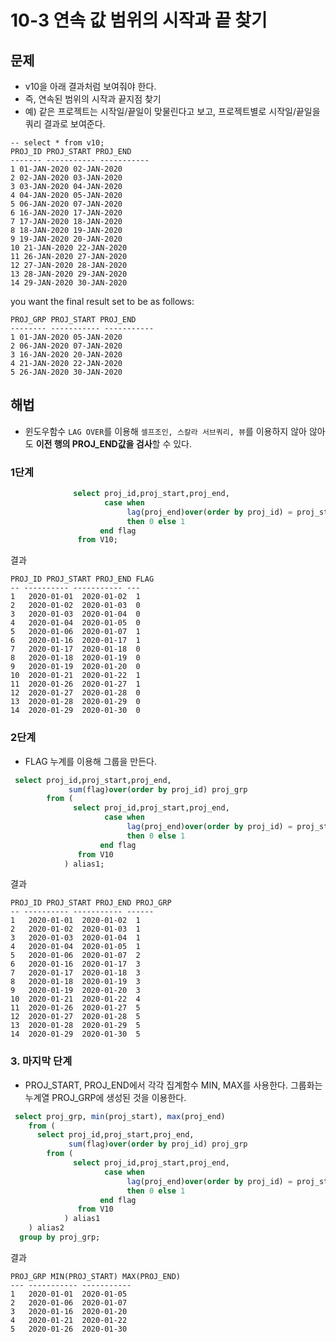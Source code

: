 # 10-3 연속 값 범위의 시작과 끝 찾기

## 문제 
- v10을 아래 결과처럼 보여줘야 한다.
- 즉, 연속된 범위의 시작과 끝지점 찾기 
- 예) 같은 프로젝트는 시작일/끝일이 맞물린다고 보고, 프로젝트별로 시작일/끝일을 쿼리 결과로 보여준다.

```
-- select * from v10;
PROJ_ID PROJ_START PROJ_END
------- ----------- -----------
1 01-JAN-2020 02-JAN-2020
2 02-JAN-2020 03-JAN-2020
3 03-JAN-2020 04-JAN-2020
4 04-JAN-2020 05-JAN-2020
5 06-JAN-2020 07-JAN-2020
6 16-JAN-2020 17-JAN-2020
7 17-JAN-2020 18-JAN-2020
8 18-JAN-2020 19-JAN-2020
9 19-JAN-2020 20-JAN-2020
10 21-JAN-2020 22-JAN-2020
11 26-JAN-2020 27-JAN-2020
12 27-JAN-2020 28-JAN-2020
13 28-JAN-2020 29-JAN-2020
14 29-JAN-2020 30-JAN-2020
```
you want the final result set to be as follows:
```
PROJ_GRP PROJ_START PROJ_END
-------- ----------- -----------
1 01-JAN-2020 05-JAN-2020
2 06-JAN-2020 07-JAN-2020
3 16-JAN-2020 20-JAN-2020
4 21-JAN-2020 22-JAN-2020
5 26-JAN-2020 30-JAN-2020
```

## 해법
- 윈도우함수 `LAG OVER`를 이용해 `셀프조인, 스칼라 서브쿼리, 뷰`를 이용하지 않아 않아도 **이전 행의 PROJ_END값을 검사**할 수 있다.

### 1단계
```sql
			  select proj_id,proj_start,proj_end,
					 case when
						  lag(proj_end)over(order by proj_id) = proj_start
						  then 0 else 1
					end flag
			   from V10;
```

결과
```
PROJ_ID PROJ_START PROJ_END FLAG
-- ---------- ----------- ---
1	2020-01-01	2020-01-02	1
2	2020-01-02	2020-01-03	0
3	2020-01-03	2020-01-04	0
4	2020-01-04	2020-01-05	0
5	2020-01-06	2020-01-07	1
6	2020-01-16	2020-01-17	1
7	2020-01-17	2020-01-18	0
8	2020-01-18	2020-01-19	0
9	2020-01-19	2020-01-20	0
10	2020-01-21	2020-01-22	1
11	2020-01-26	2020-01-27	1
12	2020-01-27	2020-01-28	0
13	2020-01-28	2020-01-29	0
14	2020-01-29	2020-01-30	0
```

### 2단계 
- FLAG 누계를 이용해 그룹을 만든다. 
```sql
 select proj_id,proj_start,proj_end,
			 sum(flag)over(order by proj_id) proj_grp
		from (
			  select proj_id,proj_start,proj_end,
					 case when
						  lag(proj_end)over(order by proj_id) = proj_start
						  then 0 else 1
					end flag
			   from V10
			) alias1;
```

결과
```
PROJ_ID PROJ_START PROJ_END PROJ_GRP
-- ---------- ----------- ------
1	2020-01-01	2020-01-02	1
2	2020-01-02	2020-01-03	1
3	2020-01-03	2020-01-04	1
4	2020-01-04	2020-01-05	1
5	2020-01-06	2020-01-07	2
6	2020-01-16	2020-01-17	3
7	2020-01-17	2020-01-18	3
8	2020-01-18	2020-01-19	3
9	2020-01-19	2020-01-20	3
10	2020-01-21	2020-01-22	4
11	2020-01-26	2020-01-27	5
12	2020-01-27	2020-01-28	5
13	2020-01-28	2020-01-29	5
14	2020-01-29	2020-01-30	5
```

### 3. 마지막 단계
- PROJ_START, PROJ_END에서 각각 집계함수 MIN, MAX를 사용한다. 그룹화는 누계열 PROJ_GRP에 생성된 것을 이용한다.

```SQL
 select proj_grp, min(proj_start), max(proj_end)
    from (
	  select proj_id,proj_start,proj_end,
			 sum(flag)over(order by proj_id) proj_grp
		from (
			  select proj_id,proj_start,proj_end,
					 case when
						  lag(proj_end)over(order by proj_id) = proj_start
						  then 0 else 1
					end flag
			   from V10
			) alias1
	) alias2
  group by proj_grp;
```

결과
```
PROJ_GRP MIN(PROJ_START) MAX(PROJ_END)
--- ----------- -----------
1	2020-01-01	2020-01-05
2	2020-01-06	2020-01-07
3	2020-01-16	2020-01-20
4	2020-01-21	2020-01-22
5	2020-01-26	2020-01-30
```
